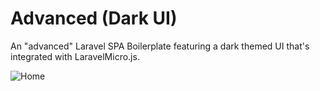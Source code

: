 # Advanced (Dark UI)

An "advanced" Laravel SPA Boilerplate featuring a dark themed UI that's integrated with LaravelMicro.js.

![Home](https://github.com/bayareawebpro/laravel-micro-spa-boilerplate/raw/master/docs/img/screens-home.png)
